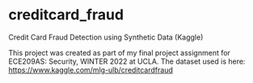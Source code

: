 # creditcard_fraud
Credit Card Fraud Detection using Synthetic Data (Kaggle)

This project was created as part of my final project assignment for ECE209AS: Security, WINTER 2022 at UCLA.
The dataset used is here: https://www.kaggle.com/mlg-ulb/creditcardfraud
